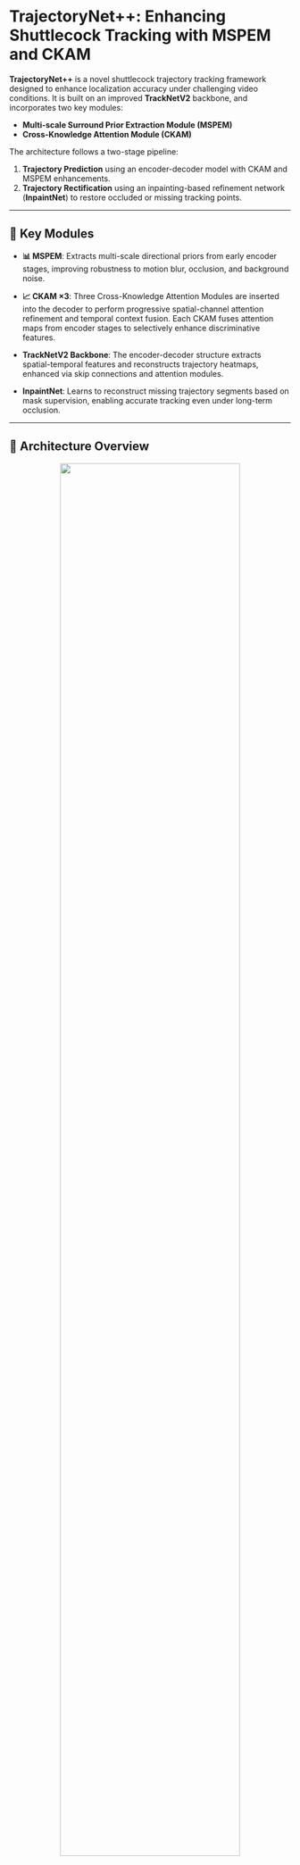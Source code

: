 # TrajectoryNet++: Enhancing Shuttlecock Tracking with MSPEM and CKAM

**TrajectoryNet++** is a novel shuttlecock trajectory tracking framework designed to enhance localization accuracy under challenging video conditions. It is built on an improved **TrackNetV2** backbone, and incorporates two key modules:

* **Multi-scale Surround Prior Extraction Module (MSPEM)**
* **Cross-Knowledge Attention Module (CKAM)**

The architecture follows a two-stage pipeline:

1. **Trajectory Prediction** using an encoder-decoder model with CKAM and MSPEM enhancements.
2. **Trajectory Rectification** using an inpainting-based refinement network (**InpaintNet**) to restore occluded or missing tracking points.

---

## 🔧 Key Modules

* **📊 MSPEM**: Extracts multi-scale directional priors from early encoder stages, improving robustness to motion blur, occlusion, and background noise.

* **📈 CKAM ×3**: Three Cross-Knowledge Attention Modules are inserted into the decoder to perform progressive spatial-channel attention refinement and temporal context fusion. Each CKAM fuses attention maps from encoder stages to selectively enhance discriminative features.

* **TrackNetV2 Backbone**: The encoder-decoder structure extracts spatial-temporal features and reconstructs trajectory heatmaps, enhanced via skip connections and attention modules.

* **InpaintNet**: Learns to reconstruct missing trajectory segments based on mask supervision, enabling accurate tracking even under long-term occlusion.

---

## 🧠 Architecture Overview

<div align="center">
    <img src="./figure/NetArch.png" width="80%"/>
</div>

* **📇 Input**: Consecutive RGB video frames.
* **📊 MSPEM**: Surround prior feature extraction.
* **⬛ TrackNetV2 Encoder-Decoder**: Multi-level feature representation.
* **👥 CKAM**: Three stages of attention refinement.
* **🎯 Output**: Dense shuttlecock trajectory heatmap.

---

## 📈 Performance

TrajectoryNet++ achieves superior performance on the [Shuttlecock Trajectory Dataset](https://hackmd.io/Nf8Rh1NrSrqNUzmO0sQKZw), especially under occlusion, motion blur, and lighting variation. Comparison results:

<div align="center">
    <img src="./figure/Comparison.png" width="80%"/>
</div>

---

## 🚀 Installation

```bash
# Environment requirements
Ubuntu 16.04+
Python 3.8+
PyTorch 1.10+

# Clone the repository
git clone https://github.com/qaz812345/TrackNetV3.git
cd TrackNetV3

# Install dependencies
pip install -r requirements.txt
```

---

## 🔍 Inference

```bash
# Unzip pretrained models
unzip TrackNetV3_ckpts.zip -d ckpts

# Predict CSV trajectory from video
python predict.py \
    --video_file test.mp4 \
    --tracknet_file ckpts/TrackNet_best.pt \
    --inpaintnet_file ckpts/InpaintNet_best.pt \
    --save_dir prediction

# Generate trajectory overlay video
python predict.py \
    --video_file test.mp4 \
    --tracknet_file ckpts/TrackNet_best.pt \
    --inpaintnet_file ckpts/InpaintNet_best.pt \
    --save_dir prediction \
    --output_video

# For long video clips
python predict.py \
    --video_file test.mp4 \
    --tracknet_file ckpts/TrackNet_best.pt \
    --inpaintnet_file ckpts/InpaintNet_best.pt \
    --save_dir prediction \
    --large_video \
    --video_range 324,330
```

---

## 🏋️ Training

### 1. Dataset Preparation

Reorganize according to the structure:

```
data/
  ├── train/match1/.../*.csv, *.png, *.mp4
  ├── val/match24/...
  └── test/match1/...
```

Then run preprocessing:

```bash
python preprocess.py
```

---

### 2. Train Tracking Module (TrajectoryNet++)

```bash
python train.py \
    --model_name TrajectoryNet++ \
    --seq_len 8 \
    --epochs 30 \
    --batch_size 10 \
    --bg_mode concat \
    --alpha 0.5 \
    --save_dir exp \
    --verbose
```

---

### 3. Generate Occlusion Masks for Inpainting

```bash
python generate_mask_data.py \
    --tracknet_file ckpts/TrackNet_best.pt \
    --batch_size 16
```

---

### 4. Train InpaintNet for Trajectory Rectification

```bash
python train.py \
    --model_name InpaintNet \
    --seq_len 16 \
    --epochs 300 \
    --batch_size 32 \
    --lr_scheduler StepLR \
    --mask_ratio 0.3 \
    --save_dir exp \
    --verbose
```

---

## 📊 Evaluation

### Evaluate Full Pipeline

```bash
python generate_mask_data.py --tracknet_file ckpts/TrackNet_best.pt --split_list test
python test.py --inpaintnet_file ckpts/InpaintNet_best.pt --save_dir eval
```

### Evaluate Tracking Only

```bash
python test.py --tracknet_file ckpts/TrackNet_best.pt --save_dir eval
```

### Visualize Trajectory Overlay

```bash
python test.py \
    --tracknet_file ckpts/TrackNet_best.pt \
    --video_file data/test/match1/video/1_05_02.mp4
```

---

## 📉 Error Analysis

```bash
python test.py \
    --tracknet_file ckpts/TrackNet_best.pt \
    --inpaintnet_file ckpts/InpaintNet_best.pt \
    --save_dir eval \
    --output_pred

# Launch Dash-based Analysis UI
python error_analysis.py --split test --host 127.0.0.1
```

<div align="center">
    <img src="./figure/ErrorAnalysisUI.png" width="70%"/>
</div>

---

## 📚 Reference

* [TrackNetV2](https://nol.cs.nctu.edu.tw:234/open-source/TrackNetv2)
* [Shuttlecock Trajectory Dataset](https://hackmd.io/@TUIK/rJkRW54cU)
* [Labeling Tool](https://github.com/Chang-Chia-Chi/TrackNet-Badminton-Tracking-tensorflow2)
